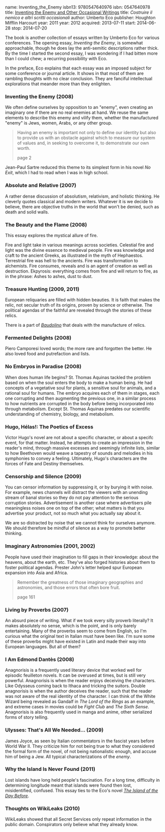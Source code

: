name: Inventing_the_Enemy
isbn13: 9780547640976
isbn: 0547640978
title: [Inventing the Enemy and Other Occasional Writings](http://amzn.com/0547640978)
title: <i>Costruire il nemico e altri scritti occasionali</i>
author: Umberto Eco
publisher: Houghton Mifflin Harcourt
year: 2011
year: 2012
acquired: 2013-07-11
start: 2014-06-28
stop: 2014-07-20

The book is another collection of essays written by Umberto Eco for various
conferences.  The opening essay, _Inventing the Enemy_, is somewhat
approachable, though he does lay the anti-semitic descriptions rather thick.  By
the time I started the second essay, I was wondering if I had bitten more than I
could chew; a recurring possibility with Eco.

In the preface, Eco explains that each essay was an imposed subject for some
conference or journal article.  It shows in that most of them are rambling
thoughts with no clear conclusion.  They are fanciful intellectual explorations
that meander more than they enlighten.

### Inventing the Enemy (2008)

We often define ourselves by opposition to an "enemy", even creating an
imaginary one if there are no real enemies at hand.  We reuse the same elements
to describe this enemy and vilify them, whether the manufactured "enemy" is
Jews, women, Arabs, or any other group.

> Having an enemy is important not only to define our identity but also to
> provide us with an obstacle against which to measure our system of values and,
> in seeking to overcome it, to demonstrate our own worth.
> <footer>page 2</footer>

Jean-Paul Sartre reduced this theme to its simplest form in his novel _No Exit_,
which I had to read when I was in high school.

### Absolute and Relative (2007)

A rather dense discussion of absolutism, relativism, and holistic thinking.  He
cleverly quotes classical and modern writers. Whatever it is we decide to
believe, there are objective truths in the world that won't be denied, such as
death and solid walls.

### The Beauty and the Flame (2008)

This essay explores the mystical allure of fire.

Fire and light take in various meanings across societies.  Celestial fire and
light was the divine essence to medieval people.  Fire was knowledge and craft
to the ancient Greeks, as illustrated in the myth of Hephaestos.  Terrestrial
fire was hell to the ancients.  Fire was transformation to alchemists.  Fire
consumes, reveals and is an agent of creation as well as destruction.
Ekpyrosis: everything comes from fire and will return to fire, as in the phrase:
Ashes to ashes, dust to dust.

### Treasure Hunting (2009, 2011)

European reliquaries are filled with hidden beauties.  It is faith that makes
the relic, not secular truth of its origins, proven by science or otherwise.
The political agendas of the faithful are revealed through the stories of these
relics.

There is a part of [_Baudolino_](http://amzn.com/0156029065) that deals with
the manufacture of relics.

### Fermented Delights (2008)

Piero Camporesi loved words; the more rare and forgotten the better.  He also
loved food and putrefaction and lists.

### No Embryos in Paradise (2008)

When does human life begins?  St. Thomas Aquinas tackled the problem based on
when the soul enters the body to make a human being.  He had concepts of a
vegetative soul for plants, a sensitive soul for animals, and a rational soul
for humans.  The embryo acquires each of them in stages, each one corrupting and
then augmenting the previous one, in a similar process to how nutrients are
corrupted in the body before being incorporated into through metabolism.  Except
St. Thomas Aquinas predates our scientific understanding of chemistry, biology,
and metabolism.

### Hugo, H&eacute;las!: The Poetics of Excess

Victor Hugo's novel are not about a specific character, or about a specifc
event, for that matter.  Instead, he attempts to create an impression in the
reader's mind, through massive excesses and seemingly infinite lists, similar to
how Beethoven would weave a tapestry of sounds and melodies in his symphonies to
convey a feeling.  Ultimately, Hugo's characters are the forces of Fate and
Destiny themselves.

### Censorship and Silence (2009)

You can censor information by suppressing it, or by burying it with noise.  For
example, news channels will distract the viewers with an unending stream of
banal stories so they do not pay attention to the serious corruption stories.
Advertisement is another case where advertisers pile meaningless noises one on
top of the other; what matters is that you advertise your product, not so much
what you actually say about it.

We are so distracted by noise that we cannot think for ourselves anymore.  We
should therefore be mindful of silence as a way to promote better thinking.

### Imaginary Astronomies (2001, 2002)

People have used their imagination to fill gaps in their knowledge: about the
heavens, about the earth, etc.  They've also forged histories about them to
foster political agendas.  Prester John's letter helped spur European expansion
into Asia and Africa.

> Remember the greatness of those imaginary geographies and astronomies, and
> those errors that often bore fruit.
> <footer>page 161</footer>

### Living by Proverbs (2007)

An absurd piece of writing.  What if we took every silly proverb literally?  It
makes absolutely no sense, which is the point, and is only barely entertaining.
Many of the proverbs seem to come from English, so I'm curious what the original
text in Italian must have been like.  I'm sure some of these proverbs might have
existed in Latin and made their way into European languages.  But all of them?

### I Am Edmond Dant&egrave;s (2008)

Anagnorisis is a frequently used literary device that worked well for episodic
feuilleton novels.  It can be overused at times, but is still very powerful.
Anagnorisis is when the reader enjoys deceiving the characters.  Like Odysseus
coming back to Ithaca and tricking the suitors.  Double anagnorisis is when the
author deceives the reader, such that the reader was not aware of the real
identity of the character.  I can think of the White Wizard being revealed as
Gandalf in _The Lord of the Rings_ as an example, and extreme cases in movies
could be _Fight Club_ and _The Sixth Sense_.  Anagnorisis is also frequently
used in manga and anime, other serialized forms of story telling.

### Ulysses: That's All We Needed... (2009)

James Joyce, as seen by Italian commentators in the fascist years before World
War II.  They criticize him for not being true to what they considered the
formal form of the novel, of not being nationalistic enough, and accuse him of
being a Jew.  All typical characterizations of the _enemy_.

### Why the Island Is Never Found (2011)

Lost islands have long held people's fascination.  For a long time, difficulty
in determining longitude meant that islands were found then lost, misidentified,
confused.  This essay ties to the Eco's novel
[_The Island of the Day Before_](http://amzn.com/0156030373).

### Thoughts on WikiLeaks (2010)

WikiLeaks showed that all Secret Services only repeat information in the public
domain.  Conspirators only believe what they already know.

